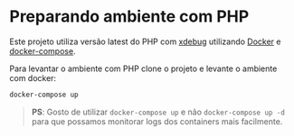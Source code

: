 # Preparando ambiente com PHP

Este projeto utiliza versão latest do PHP com [xdebug](https://xdebug.org/) utilizando [Docker](https://docs.docker.com/engine/reference/builder/) e [docker-compose](https://docs.docker.com/compose/).

Para levantar o ambiente com PHP clone o projeto e levante o ambiente com docker:

```bash
docker-compose up
```

> **PS**: Gosto de utilizar `docker-compose up` e não `docker-compose up -d` para que possamos monitorar logs dos containers mais facilmente.